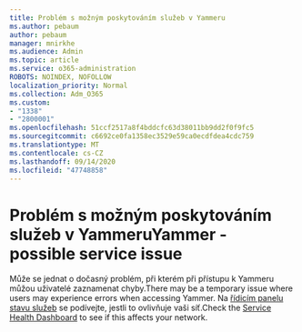 ```yaml
---
title: Problém s možným poskytováním služeb v Yammeru
ms.author: pebaum
author: pebaum
manager: mnirkhe
ms.audience: Admin
ms.topic: article
ms.service: o365-administration
ROBOTS: NOINDEX, NOFOLLOW
localization_priority: Normal
ms.collection: Adm_O365
ms.custom:
- "1338"
- "2800001"
ms.openlocfilehash: 51ccf2517a8f4bddcfc63d38011bb9dd2f0f9fc5
ms.sourcegitcommit: c6692ce0fa1358ec3529e59ca0ecdfdea4cdc759
ms.translationtype: MT
ms.contentlocale: cs-CZ
ms.lasthandoff: 09/14/2020
ms.locfileid: "47748858"
---
```

# <a name="yammer---possible-service-issue"></a><span data-ttu-id="246ad-102">Problém s možným poskytováním služeb v Yammeru</span><span class="sxs-lookup"><span data-stu-id="246ad-102">Yammer - possible service issue</span></span>

<span data-ttu-id="246ad-103">Může se jednat o dočasný problém, při kterém při přístupu k Yammeru můžou uživatelé zaznamenat chyby.</span><span class="sxs-lookup"><span data-stu-id="246ad-103">There may be a temporary issue where users may experience errors when accessing Yammer.</span></span> <span data-ttu-id="246ad-104">Na [řídicím panelu stavu služeb](https://admin.microsoft.com/AdminPortal/Home#/servicehealth) se podívejte, jestli to ovlivňuje vaši síť.</span><span class="sxs-lookup"><span data-stu-id="246ad-104">Check the [Service Health Dashboard](https://admin.microsoft.com/AdminPortal/Home#/servicehealth) to see if this affects your network.</span></span>
